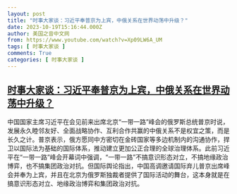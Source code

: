 ```yaml
---
layout: post
title: "时事大家谈：习近平奉普京为上宾，中俄关系在世界动荡中升级？"
date: 2023-10-19T15:16:44.000Z
author: 美国之音中文网
from: https://www.youtube.com/watch?v=Xp09LW6A_UM
tags: [ 时事大家谈 ]
comments: True
categories: [ 时事大家谈 ]
---
```

<!--1697728604000-->
[时事大家谈：习近平奉普京为上宾，中俄关系在世界动荡中升级？](https://www.youtube.com/watch?v=Xp09LW6A_UM)
------

<div>
中国国家主席习近平在会见前来出席北京“一带一路”峰会的俄罗斯总统普京时说，发展永久睦邻友好、全面战略协作、互利合作共赢的中俄关系不是权宜之策，而是长久之计。普京表示，俄方愿同中方密切在金砖国家等多边机制内的沟通协作，捍卫以国际法为基础的国际体系，推动建立更加公正合理的全球治理体系。此前习近平在“一带一路”峰会开幕词中强调，“一带一路”不搞意识形态对立，不搞地缘政治博弈，也不搞集团政治对抗。但国际舆论指出，中国高调邀请国际弃儿普京出席峰会并奉为上宾，并且在北京为俄罗斯独裁者提供了国际活动的舞台，这本身就是在搞意识形态对立、地缘政治博弈和集团政治对抗。
</div>

